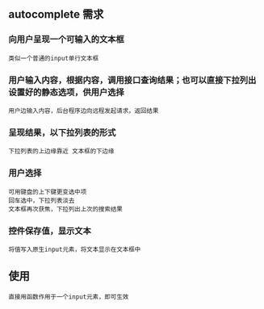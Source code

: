 ## autocomplete 需求

### 向用户呈现一个可输入的文本框

```
类似一个普通的input单行文本框
```

### 用户输入内容，根据内容，调用接口查询结果；也可以直接下拉列出设置好的静态选项，供用户选择

```
用户边输入内容，后台程序边向远程发起请求，返回结果
```

### 呈现结果，以下拉列表的形式

```
下拉列表的上边缘靠近 文本框的下边缘
```

### 用户选择

```
可用键盘的上下键更变选中项
回车选中，下拉列表淡去
文本框再次获焦，下拉列出上次的搜索结果
```

### 控件保存值，显示文本

```
将值写入原生input元素，将文本显示在文本框中
```

## 使用

```
直接用函数作用于一个input元素，即可生效
```

